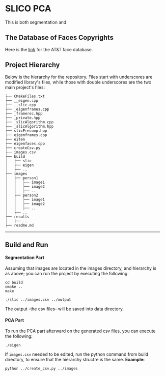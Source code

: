 
# SLICO PCA
This is both segmentation and 

## The Database of Faces Copyrights
Here is the [link](http://www.cl.cam.ac.uk/research/dtg/attarchive/facedatabase.html
) for the AT&T face database.

## Project Hierarchy
Below is the hierarchy for the repository. Files start with underscores are modified library's files, while those with double underscores are the two main project's files:
```
├── CMakeFiles.txt
├── __eigen.cpp
├── __slic.cpp
├── _eigenframes.cpp
├── _framerec.hpp
├── _private.hpp
├── _slicAlgorithm.cpp
├── _slicAlgorithm.hpp
├── slicPrecomp.hpp
├── eigenframes.cpp
├── eiten
├── eigenfaces.cpp
├── createCsv.py
├── images.csv
├── build
│   ├── slic
│   ├── eigen
│   ├── ..
├── images
│   ├── person1
│   │   ├── image1
│   │   ├── image2
│   │   ├── ..
│   ├── person2
│   │   ├── image1
│   │   ├── image2
│   │   ├── ..
│   ├── ..
├── results
│   ├── ..
├── readme.md
```
<hr>

## Build and Run
#### Segmentation Part
Assuming that images are located in the images directory, and hierarchy is as above; you can run the project by executing the following: 
```
cd build
cmake ..
make 

./slic ../images.csv ../output
```
The output -the csv files- will be saved into data directory.

#### PCA Part
To run the PCA part afterward on the generated csv files, you can execute the following:  
```
./eigen 
```

If `images.csv` needed to be edited, run the python command from build directory, to ensure that the hierarchy structre is the same.
**Example:**

```
python ../create_csv.py ../images
```

